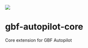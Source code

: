 ![](https://travis-ci.org/Frizz925/gbf-autopilot-core.svg?branch=master)

# gbf-autopilot-core
Core extension for GBF Autopilot
